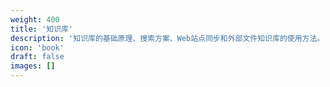 ```yaml
---
weight: 400
title: '知识库'
description: '知识库的基础原理、搜索方案、Web站点同步和外部文件知识库的使用方法。'
icon: 'book'
draft: false
images: []
---
```

<!-- 400 ~ 450 -->